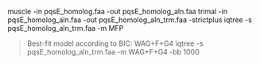 muscle -in pqsE_homolog.faa -out pqsE_homolog_aln.faa
trimal -in pqsE_homolog_aln.faa -out pqsE_homolog_aln_trm.faa -strictplus
iqtree -s pqsE_homolog_aln_trm.faa -m MFP
>Best-fit model according to BIC: WAG+F+G4
iqtree -s pqsE_homolog_aln_trm.faa -m WAG+F+G4 -bb 1000
